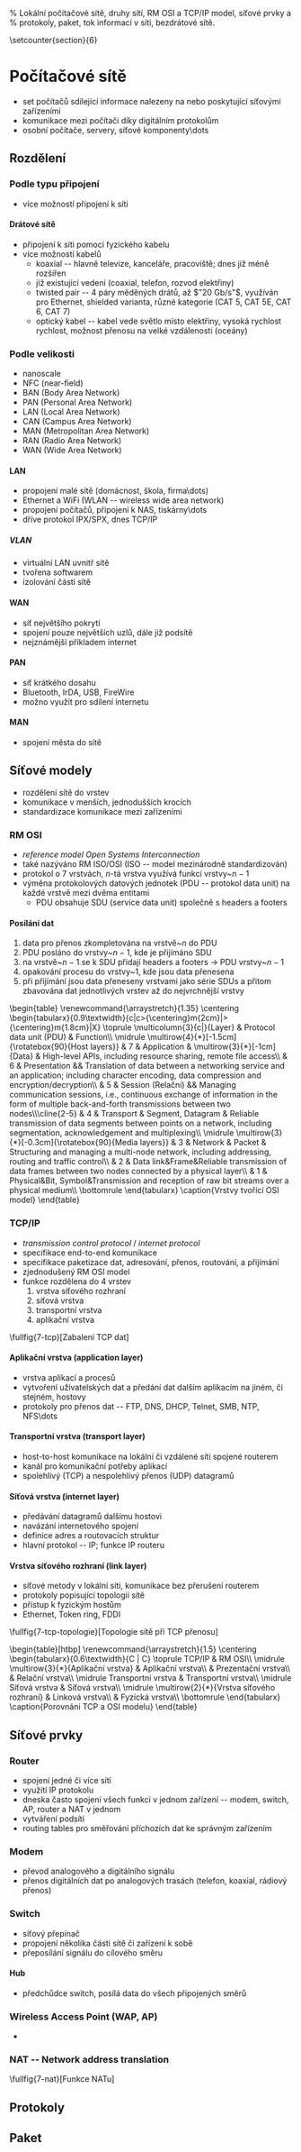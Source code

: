 % Lokální počítačové sítě, druhy sítí, RM OSI a TCP/IP model, síťové prvky a
% protokoly, paket, tok informací v síti, bezdrátové sítě.

\setcounter{section}{6}
# Počítačové sítě
- set počítačů sdílející informace nalezeny na nebo poskytující síťovými zařízeními
- komunikace mezi počítači díky digitálním protokolům
- osobní počítače, servery, síťové komponenty\dots

## Rozdělení

### Podle typu připojení
- více možností připojení k síti

#### Drátové sítě
- připojení k síti pomocí fyzického kabelu
- více možností kabelů
	- koaxial -- hlavně televize, kanceláře, pracoviště; dnes již méně rozšířen
	- již existující vedení (coaxial, telefon, rozvod elektřiny)
	- twisted pair -- 4 páry měděných drátů, až $"20 Gb/s"$, využíván pro Ethernet, shielded varianta, různé kategorie (CAT 5, CAT 5E, CAT 6, CAT 7)
	- optický kabel -- kabel vede světlo místo elektřiny, vysoká rychlost rychlost, možnost přenosu na velké vzdálenosti (oceány)

### Podle velikosti
- nanoscale
- NFC (near-field)
- BAN (Body Area Network)
- PAN (Personal Area Network)
- LAN (Local Area Network)
- CAN (Campus Area Network)
- MAN (Metropolitan Area Network)
- RAN (Radio Area Network)
- WAN (Wide Area Network)

#### LAN
- propojení malé sítě (domácnost, škola, firma\dots)
- Ethernet a WiFi (WLAN -- wireless wide area network)
- propojení počítačů, připojení k NAS, tiskárny\dots
- dříve protokol IPX/SPX, dnes TCP/IP

##### VLAN
- virtuální LAN uvnitř sítě
- tvořena softwarem
- izolování částí sítě

#### WAN
- síť největšího pokrytí
- spojení pouze největších uzlů, dále již podsítě
- nejznámější příkladem internet

#### PAN
- síť krátkého dosahu
- Bluetooth, IrDA, USB, FireWire
- možno využít pro sdílení internetu

#### MAN
- spojení města do sítě

## Síťové modely
- rozdělení sítě do vrstev
- komunikace v menších, jednodušších krocích
- standardizace komunikace mezi zařízeními

### RM OSI
- *reference model Open Systems Interconnection*
- také nazýváno RM ISO/OSI (ISO -- model mezinárodně standardizován)
- protokol o 7 vrstvách, $n$-tá vrstva využívá funkcí vrstvy~$n-1$
- výměna protokolových datových jednotek (PDU -- protokol data unit) na každé vrstvě mezi dvěma entitami
	- PDU obsahuje SDU (service data unit) společně s headers a footers

#### Posílání dat
1. data pro přenos zkompletována na vrstvě~$n$ do PDU
1. PDU posláno do vrstvy~$n-1$, kde je přijímáno SDU
1. na vrstvě~$n-1$ se k SDU přidají headers a footers $\rightarrow$ PDU vrstvy~$n-1$
1. opakování procesu do vrstvy~$1$, kde jsou data přenesena
1. při přijímání jsou data přeneseny vrstvami jako série SDUs a přitom zbavována dat jednotlivých vrstev až do nejvrchnější vrstvy

\begin{table}
\renewcommand{\arraystretch}{1.35}
\centering
\begin{tabularx}{0.9\textwidth}{c|c>{\centering}m{2cm}|>{\centering}m{1.8cm}|X}
\toprule
\multicolumn{3}{c|}{Layer} & Protocol data unit (PDU) & Function\\\\
\midrule
\multirow{4}{\*}[-1.5cm]{\rotatebox{90}{Host layers}} & 7 & Application & \multirow{3}{\*}[-1cm]{Data} & High-level APIs, including resource sharing, remote file access\\\\
& 6 & Presentation && Translation of data between a networking service and an application; including character encoding, data compression and encryption/decryption\\\\
& 5 & Session (Relační) && Managing communication sessions, i.e., continuous exchange of information in the form of multiple back-and-forth transmissions between two nodes\\\\\cline{2-5}
& 4 & Transport & Segment, Datagram & Reliable transmission of data segments between points on a network, including segmentation, acknowledgement and multiplexing\\\\
\midrule
\multirow{3}{\*}[-0.3cm]{\rotatebox{90}{Media layers}} & 3 & Network & Packet & Structuring and managing a multi-node network, including addressing, routing and traffic control\\\\
& 2 & Data link&Frame&Reliable transmission of data frames between two nodes connected by a physical layer\\\\
& 1 & Physical&Bit, Symbol&Transmission and reception of raw bit streams over a physical medium\\\\
\bottomrule
\end{tabularx}
\caption{Vrstvy tvořící OSI model}
\end{table}

### TCP/IP
- *transmission control protocol* / *internet protocol*
- specifikace end-to-end komunikace
- specifikace paketizace dat, adresování, přenos, routování, a přijímání
- zjednodušený RM OSI model
- funkce rozdělena do 4 vrstev
	1. vrstva síťového rozhraní
	1. síťová vrstva
	1. transportní vrstva
	1. aplikační vrstva

\fullfig{7-tcp}[Zabalení TCP dat]

#### Aplikační vrstva (application layer)
- vrstva aplikací a procesů
- vytvoření uživatelských dat a předání dat dalším aplikacím na jiném, či stejném, hostovy
- protokoly pro přenos dat -- FTP, DNS, DHCP, Telnet, SMB, NTP, NFS\dots

#### Transportní vrstva (transport layer)
- host-to-host komunikace na lokální či vzdálené síti spojené routerem
- kanál pro komunikační potřeby aplikací
- spolehlivý (TCP) a nespolehlivý přenos (UDP) datagramů

#### Síťová vrstva (internet layer)
- předávání datagramů dalšímu hostovi
- navázání internetového spojení
- definice adres a routovacích struktur
- hlavní protokol -- IP; funkce IP routeru

#### Vrstva síťového rozhraní (link layer)
- síťové metody v lokální síti, komunikace bez přerušení routerem
- protokoly popisující topologii sítě
- přístup k fyzickým hostům
- Ethernet, Token ring, FDDI

\fullfig{7-tcp-topologie}[Topologie sítě při TCP přenosu]

\begin{table}[htbp]
\renewcommand{\arraystretch}{1.5}
\centering
\begin{tabularx}{0.6\textwidth}{C | C}
\toprule
TCP/IP & RM OSI\\\\
\midrule
\multirow{3}{\*}{Aplikační vrstva} & Aplikační vrstva\\\\
& Prezentační vrstva\\\\
& Relační vrstva\\\\
\midrule
Transportní vrstva & Transportní vrstva\\\\
\midrule
Síťová vrstva & Síťová vrstva\\\\
\midrule
\multirow{2}{\*}{Vrstva síťového rozhraní} & Linková vrstva\\\\
& Fyzická vrstva\\\\
\bottomrule
\end{tabularx}
\caption{Porovnání TCP a OSI modelu}
\end{table}

## Síťové prvky
### Router
- spojení jedné či více sítí
- využití IP protokolu
- dneska často spojení všech funkcí v jednom zařízení -- modem, switch, AP, router a NAT v jednom
- vytváření podsítí
- routing tables pro směřování příchozích dat ke správným zařízením

### Modem
- převod analogového a digitálního signálu
- přenos digitálních dat po analogových trasách (telefon, koaxial, rádiový přenos)

### Switch
- síťový přepínač
- propojení několika části sítě či zařízení k sobě
- přeposílání signálu do cílového směru

#### Hub
- předchůdce switch, posílá data do všech připojených směrů

### Wireless Access Point (WAP, AP)
- 

### NAT -- Network address translation
\fullfig{7-nat}[Funkce NATu]
## Protokoly
## Paket
